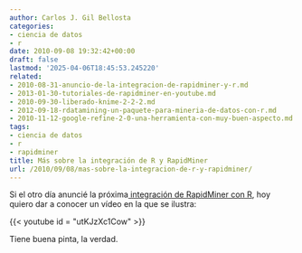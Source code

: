 ```yaml
---
author: Carlos J. Gil Bellosta
categories:
- ciencia de datos
- r
date: 2010-09-08 19:32:42+00:00
draft: false
lastmod: '2025-04-06T18:45:53.245220'
related:
- 2010-08-31-anuncio-de-la-integracion-de-rapidminer-y-r.md
- 2013-01-30-tutoriales-de-rapidminer-en-youtube.md
- 2010-09-30-liberado-knime-2-2-2.md
- 2012-09-18-rdatamining-un-paquete-para-mineria-de-datos-con-r.md
- 2010-11-12-google-refine-2-0-una-herramienta-con-muy-buen-aspecto.md
tags:
- ciencia de datos
- r
- rapidminer
title: Más sobre la integración de R y RapidMiner
url: /2010/09/08/mas-sobre-la-integracion-de-r-y-rapidminer/
---
```


Si el otro día anuncié la próxima[ integración de RapidMiner con R](http://www.datanalytics.com/2010/08/31/anuncio-de-la-integracion-de-rapidminer-y-r/), hoy quiero dar a conocer un vídeo en la que se ilustra:

{{< youtube id = "utKJzXc1Cow" >}}


Tiene buena pinta, la verdad.